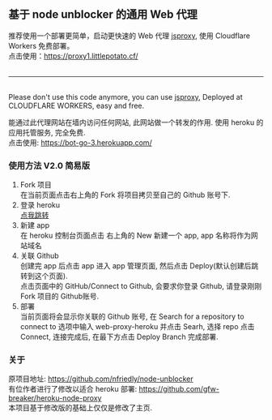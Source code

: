 ## 基于 node unblocker 的通用 Web 代理
推荐使用一个部署更简单，启动更快速的 Web 代理 <a href="https://github.com/EtherDream/jsproxy/tree/master/cf-worker">jsproxy</a>, 使用 Cloudflare Workers 免费部署。<br>
点击使用：https://proxy1.littlepotato.cf/ <br>
<br>
<hr>
<br>
Please don't use this code anymore, you can use <a href="https://github.com/EtherDream/jsproxy/tree/master/cf-worker">jsproxy</a>, Deployed at CLOUDFLARE WORKERS, easy and free.
<br>

能通过此代理网站在墙内访问任何网站, 此网站做一个转发的作用. 使用 heroku 的应用托管服务, 完全免费.<br>
点击使用: https://bot-go-3.herokuapp.com/

### 使用方法 V2.0 简易版

1. Fork 项目<br>
在当前页面点击右上角的 Fork 将项目拷贝至自己的 Github 账号下.<br>
2. 登录 heroku<br>
<a href="https://dashboard.heroku.com/apps">点我跳转</a><br>
3. 新建 app<br>
在 heroku 控制台页面点击 右上角的 New 新建一个 app, app 名称将作为网站域名<br>
4. 关联 Github<br>
创建完 app 后点击 app 进入 app 管理页面, 然后点击 Deploy(默认创建后跳转到这个页面).<br>
点击页面中的 GitHub/Connect to Github, 会要求你登录 Github, 请登录刚刚 Fork 项目的 Github账号.<br>
5. 部署<br>
当前页面将会显示你关联的 Github 账号, 在 Search for a repository to connect to 选项中输入 web-proxy-heroku
并点击 Searh, 选择 repo 点击 Connect, 连接完成后, 在最下方点击 Deploy Branch 完成部署.<br>

### 关于

原项目地址: https://github.com/nfriedly/node-unblocker
<br>
有位作者进行了修改以适合 heroku 部署: https://github.com/gfw-breaker/heroku-node-proxy
<br>
本项目基于修改版的基础上仅仅是修改了主页. 
